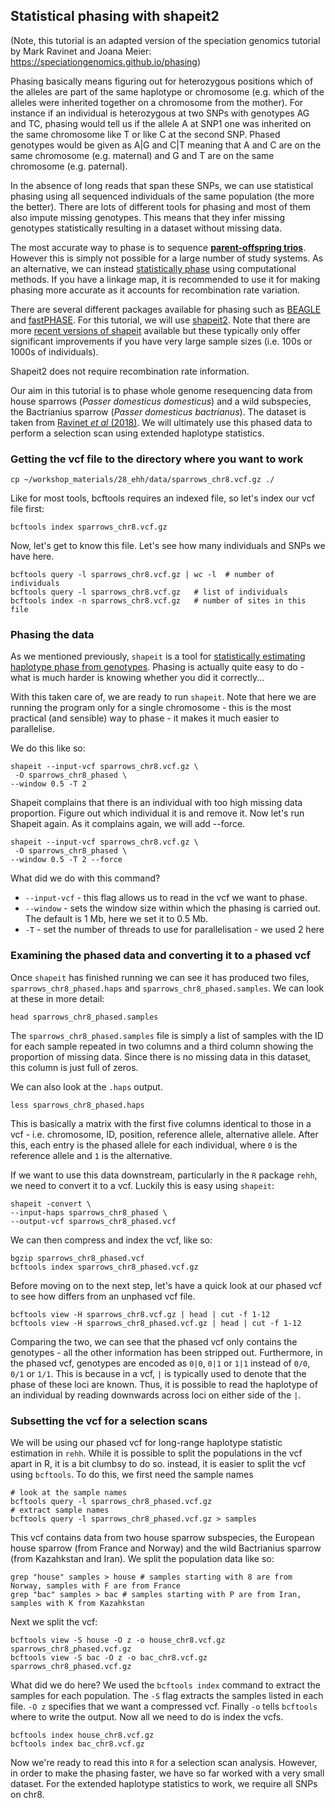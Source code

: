 ## Statistical phasing with shapeit2
(Note, this tutorial is an adapted version of the speciation genomics tutorial by Mark Ravinet and Joana Meier: https://speciationgenomics.github.io/phasing)

Phasing basically means figuring out for heterozygous positions which of the alleles are part of the same haplotype or chromosome (e.g. which of the alleles were inherited together on a chromosome from the mother). For instance if an individual is heterozygous at two SNPs with genotypes AG and TC, phasing would tell us if the allele A at SNP1 one was inherited on the same chromosome like T or like C at the second SNP. Phased genotypes would be given as A\|G and C\|T meaning that A and C are on the same chromosome (e.g. maternal) and G and T are on the same chromosome (e.g. paternal).

In the absence of long reads that span these SNPs, we can use statistical phasing using all sequenced individuals of the same population (the more the better). There are lots of different tools for phasing and most of them also impute missing genotypes. This means that they infer missing genotypes statistically resulting in a dataset without missing data.

The most accurate way to phase is to sequence [**parent-offspring trios**](https://genome.cshlp.org/content/23/1/142.full.html). However this is simply not possible for a large number of study systems. As an alternative, we can instead [statistically phase](https://www.ncbi.nlm.nih.gov/pmc/articles/PMC3217888/) using computational methods. If you have a linkage map, it is recommended to use it for making phasing more accurate as it accounts for recombination rate variation.

There are several different packages available for phasing such as [BEAGLE](https://faculty.washington.edu/browning/beagle/beagle.html) and [fastPHASE](http://scheet.org/software.html). For this tutorial, we will use [shapeit2](http://mathgen.stats.ox.ac.uk/genetics_software/shapeit/shapeit.html). Note that there are more [recent versions of shapeit](https://jmarchini.org/shapeit3/) available but these typically only offer significant improvements if you have very large sample sizes (i.e. 100s or 1000s of individuals).

Shapeit2 does not require recombination rate information.

Our aim in this tutorial is to phase whole genome resequencing data from house sparrows (*Passer domesticus domesticus*) and a wild subspecies, the Bactrianius sparrow (*Passer domesticus bactrianus*). The dataset is taken from [Ravinet *et al* (2018)](https://royalsocietypublishing.org/doi/full/10.1098/rspb.2018.1246). We will ultimately use this phased data to perform a selection scan using extended haplotype statistics.

### Getting the vcf file to the directory where you want to work

```shell
cp ~/workshop_materials/28_ehh/data/sparrows_chr8.vcf.gz ./
```

Like for most tools, bcftools requires an indexed file, so let's index our vcf file first:
```shell
bcftools index sparrows_chr8.vcf.gz
```

Now, let's get to know this file. Let's see how many individuals and SNPs we have here.

```shell
bcftools query -l sparrows_chr8.vcf.gz | wc -l  # number of individuals
bcftools query -l sparrows_chr8.vcf.gz   # list of individuals
bcftools index -n sparrows_chr8.vcf.gz   # number of sites in this file
```

### Phasing the data

As we mentioned previously, `shapeit` is a tool for [statistically estimating haplotype phase from genotypes](https://en.wikipedia.org/wiki/Haplotype_estimation). Phasing is actually quite easy to do - what is much harder is knowing whether you did it correctly...


With this taken care of, we are ready to run `shapeit`. Note that here we are running the program only for a single chromosome - this is the most practical (and sensible) way to phase - it makes it much easier to parallelise.

We do this like so:

```shell
shapeit --input-vcf sparrows_chr8.vcf.gz \
 -O sparrows_chr8_phased \
--window 0.5 -T 2
```

Shapeit complains that there is an individual with too high missing data proportion. Figure out which individual it is and remove it. Now let's run Shapeit again. As it complains again, we will add --force.

```shell
shapeit --input-vcf sparrows_chr8.vcf.gz \
 -O sparrows_chr8_phased \
--window 0.5 -T 2 --force
```

What did we do with this command?

* `--input-vcf` - this flag allows us to read in the vcf we want to phase.
* `--window` - sets the window size within which the phasing is carried out. The default is 1 Mb, here we set it to 0.5 Mb.
* `-T` - set the number of threads to use for parallelisation - we used 2 here


### Examining the phased data and converting it to a phased vcf

Once `shapeit` has finished running we can see it has produced two files, `sparrows_chr8_phased.haps` and `sparrows_chr8_phased.samples`. We can look at these in more detail:

```shell
head sparrows_chr8_phased.samples
```

The `sparrows_chr8_phased.samples` file is simply a list of samples with the ID for each sample repeated in two columns and a third column showing the proportion of missing data. Since there is no missing data in this dataset, this column is just full of zeros.

We can also look at the `.haps` output.

```shell
less sparrows_chr8_phased.haps
```

This is basically a matrix with the first five columns identical to those in a vcf - i.e. chromosome, ID, position, reference allele, alternative allele. After this, each entry is the phased allele for each individual, where `0` is the reference allele and `1` is the alternative.

If we want to use this data downstream, particularly in the `R` package `rehh`, we need to convert it to a vcf. Luckily this is easy using `shapeit`:

```shell
shapeit -convert \
--input-haps sparrows_chr8_phased \
--output-vcf sparrows_chr8_phased.vcf
```

We can then compress and index the vcf, like so:

```shell
bgzip sparrows_chr8_phased.vcf
bcftools index sparrows_chr8_phased.vcf.gz
```

Before moving on to the next step, let's have a quick look at our phased vcf to see how differs from an unphased vcf file.

```shell
bcftools view -H sparrows_chr8.vcf.gz | head | cut -f 1-12
bcftools view -H sparrows_chr8_phased.vcf.gz | head | cut -f 1-12
```

Comparing the two, we can see that the phased vcf only contains the genotypes - all the other information has been stripped out. Furthermore, in the phased vcf, genotypes are encoded as `0|0`, `0|1` or `1|1` instead of `0/0`, `0/1` or `1/1`. This is because in a vcf, `|` is typically used to denote that the phase of these loci are known. Thus, it is possible to read the haplotype of an individual by reading downwards across loci on either side of the `|`.

### Subsetting the vcf for a selection scans

We will be using our phased vcf for long-range haplotype statistic estimation in `rehh`. While it is possible to split the populations in the vcf apart in R, it is a bit clumbsy to do so. instead, it is easier to split the vcf using `bcftools`. To do this, we first need the sample names

```shell
# look at the sample names
bcftools query -l sparrows_chr8_phased.vcf.gz
# extract sample names
bcftools query -l sparrows_chr8_phased.vcf.gz > samples
```

This vcf contains data from two house sparrow subspecies, the European house sparrow (from France and Norway) and the wild Bactrianius sparrow (from Kazahkstan and Iran). We split the population data like so:

```shell
grep "house" samples > house # samples starting with 8 are from Norway, samples with F are from France
grep "bac" samples > bac # samples starting with P are from Iran, samples with K from Kazahkstan
```

Next we split the vcf:

```shell
bcftools view -S house -O z -o house_chr8.vcf.gz sparrows_chr8_phased.vcf.gz
bcftools view -S bac -O z -o bac_chr8.vcf.gz sparrows_chr8_phased.vcf.gz
```

What did we do here? We used the `bcftools index` command to extract the samples for each population. The `-S` flag extracts the samples listed in each file. `-O z` specifies that we want a compressed vcf. Finally `-o` tells `bcftools` where to write the output. Now all we need to do is index the vcfs.

```shell
bcftools index house_chr8.vcf.gz
bcftools index bac_chr8.vcf.gz
```

Now we're ready to read this into `R` for a selection scan analysis. However, in order to make the phasing faster, we have so far worked with a very small dataset. For the extended haplotype statistics to work, we require all SNPs on chr8. 